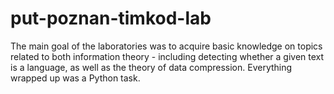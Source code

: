 # put-poznan-timkod-lab
The main goal of the laboratories was to acquire basic knowledge on topics related to both information theory - including detecting whether a given text is a language, as well as the theory of data compression. Everything wrapped up was a Python task.
